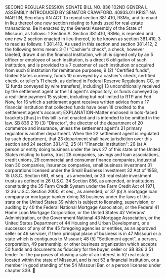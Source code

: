 SECOND REGULAR SESSION
SENATE BILL NO. 836
102ND GENERA L ASSEMBLY
INTRODUCED BY SENATOR CRAWFORD.
4093S.01I KRISTINA MARTIN, Secretary
AN ACT
To repeal section 381.410, RSMo, and to enact in lieu thereof one new section relating to funds
used for real estate transactions.
Be it enacted by the General Assembly of the State of Missouri, as follows:
1 Section A. Section 381.410, RSMo, is repealed and one new
2 section enacted in lieu thereof, to be known as section 381.410,
3 to read as follows:
1 381.410. As used in this section and section 381.412,
2 the following terms mean:
3 (1) "Cashier's check", a check, however labeled, drawn
4 on the financial institution, which is signed only by an
5 officer or employee of such institution, is a direct
6 obligation of such institution, and is provided to a
7 customer of such institution or acquired from such
8 institution for remittance purposes;
9 (2) "Certified funds", United States currency, funds
10 conveyed by a cashier's check, certified check, or teller's
11 check, as defined in Federal Reserve Regulations CC, or
12 funds conveyed by wire transfers[, including]
13 unconditionally received by the settlement agent or the
14 agent's depository, or funds conveyed by a real-time payment
15 system, including but not limited to RTP and Fed Now, for
16 which a settlement agent receives written advice from a
17 financial institution that collected funds have been
18 credited to the settlement agent's account;
EXPLANATION-Matter enclosed in bold-faced brackets [thus] in this bill is not enacted
and is intended to be omitted in the law.
SB 836 2
19 (3) "Director", the director of the department of
20 commerce and insurance, unless the settlement agent's
21 primary regulator is another department. When the
22 settlement agent is regulated by such department, that
23 department shall have jurisdiction over this section and
24 section 381.412;
25 (4) "Financial institution":
26 (a) A person or entity doing business under the laws
27 of this state or the United States relating to banks, trust
28 companies, savings and loan associations, credit unions,
29 commercial and consumer finance companies, industrial loan
30 companies, insurance companies, small business investment
31 corporations licensed under the Small Business Investment
32 Act of 1958, 15 U.S.C. Section 661, et seq., as amended, or
33 real estate investment trusts as defined in 26 U.S.C.
34 Section 856, as amended, or institutions constituting the
35 Farm Credit System under the Farm Credit Act of 1971, 12
36 U.S.C. Section 2000, et seq., as amended; or
37 (b) A mortgage loan company or mortgage banker doing
38 business under the laws of this state or the United States
39 which is subject to licensing, supervision, or auditing by
40 the Federal National Mortgage Association, or the Federal
41 Home Loan Mortgage Corporation, or the United States
42 Veterans' Administration, or the Government National
43 Mortgage Association, or the United States Department of
44 Housing and Urban Development, or a successor of any of the
45 foregoing agencies or entities, as an approved seller or
46 servicer, if their principal place of business is in
47 Missouri or a state which is contiguous to Missouri;
48 (5) "Settlement agent", a person, corporation,
49 partnership, or other business organization which accepts
50 funds and documents as fiduciary for the buyer, seller or
SB 836 3
51 lender for the purposes of closing a sale of an interest in
52 real estate located within the state of Missouri, and is not
53 a financial institution, or a member in good standing of the
54 Missouri Bar, or a person licensed under chapter 339.

